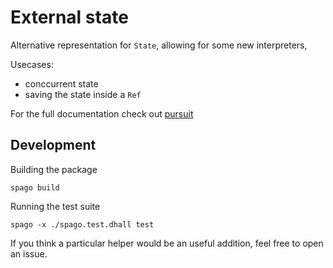 # External state

Alternative representation for `State`, allowing for some new interpreters,

Usecases:

- conccurrent state
- saving the state inside a `Ref`

For the full documentation check out [pursuit](TODO)

## Development

Building the package

```
spago build
```

Running the test suite

```
spago -x ./spago.test.dhall test
```

If you think a particular helper would be an useful addition, feel free to open an issue.
